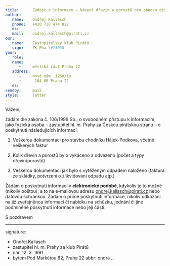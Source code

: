 ```yaml
---
title:      Žádost o informace – kácení dřevin a porostů pro obnovu cesty pro pěší Hájek–Podkova 
author:
   name:    Ondřej Kallasch
   phone:   +420 720 474 822
   ds:      
   mail:    ondrej.kallasch@pirati.cz
our:
   name:    Zastupitelský klub Pirátů
   sign:    ZK Pha \#13038
your:
   role:    
   name:    
      -     městská část Praha 22
   address:
      -     Nové nám. 1250/10
      -      104 00 Praha 22
   ds:      
sendby:     mail
style:      letter
---
```


Vážení,

žádám dle zákona č. 106/1999 Sb., o svobodném přístupu k informacím, jako fyzická osoba – zastupitel hl. m. Prahy za Českou pirátskou stranu – o poskytnutí následujících informací:

1. Veškerou dokumentaci pro stavbu chodníku Hájek-Podkova, včetně veškerých faktur

2. Kolik dřevin a porostů bylo vykáceno a odvezeno (počet a typy dřevin/porostů). 

3. Veškerou dokumentaci jak bylo s vytěženým odpadem naloženo (faktura ze skládky, potvrzení o zlikvidování odpadu atp.)

Žádám o poskytnutí informací v **elektronické podobě**, kdykoliv je to možné (nikoliv poštou), a to na e-mailovou adresu ondrej.kallasch@pirati.cz nebo datovou schránkou. Žádám o přímé poskytnutí informace, nikoliv odkázání na již zveřejněnou informaci či nabídku na schůzku, jednání či jiné podmíněné poskytnutí informace nebo její části. 

S pozdravem

---
signature:
  - Ondřej Kallasch
  - zastupitel hl. m. Prahy za klub Pirátů
  - nar. 12. 3. 1991
  - bytem Pod Markétou 82, Praha 22
abbr:       ondra
...

